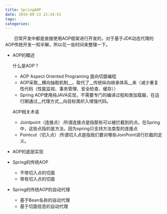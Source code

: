 ```yaml
---
title: SpringAOP
date: 2019-09-13 22:34:53
tags:
categories:
---
```


&emsp;&emsp;日常开发中都是直接使用AOP框架进行开发的，对于基于JDK动态代理的AOP传统开发一知半解，所以花一些时间来整理一下。

+ AOP的概述

  什么是AOP？

  - AOP Aspect Oriented Programing 面向切面编程
  - AOP采取__横向抽取机制__，取代了__传统纵向继承体系__来（减少重复性代码（性能监视、事务管理、安全检查、缓存））
  - Spring AOP使用纯JAVA实现，不需要专门的编译过程和类加载器，在运行期通过__代理方式__向目标类织入增强代码。

  AOP相关术语

  - Jointpoint（连接点）:所谓连接点是指那些可以被拦截到的点。在Spring中，这些点指的是方法，因为spring只支持方法类型的连接点
  - Pointcut（切入点）:所谓切入点是指我们要对哪些JoinPoint进行拦截的定义。

+ AOP的底层实现

+ Spring的传统AOP

  - 不带切入点的切面
  - 带有切入点的切面

+ Spring的传统AOP的自动代理

  - 基于Bean名称的自动代理
  - 基于切面信息的自动代理


